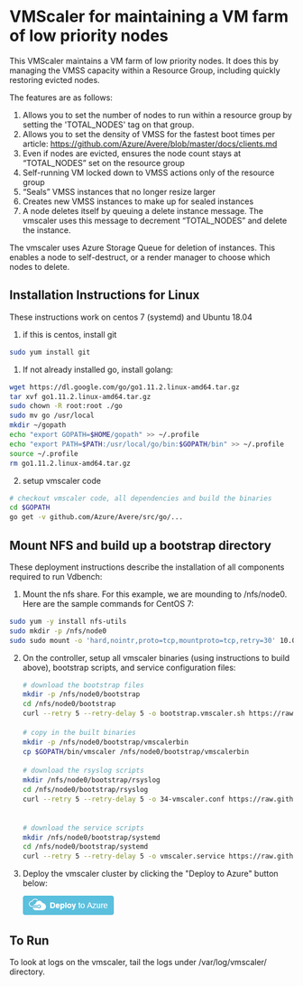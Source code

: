 # VMScaler for maintaining a VM farm of low priority nodes

This VMScaler maintains a VM farm of low priority nodes.  It does this by managing the VMSS capacity within a Resource Group, including quickly restoring evicted nodes.

The features are as follows:
 1. Allows you to set the number of nodes to run within a resource group by setting the 'TOTAL_NODES' tag on that group.
 1.	Allows you to set the density of VMSS for the fastest boot times per article: https://github.com/Azure/Avere/blob/master/docs/clients.md
 1.	Even if nodes are evicted, ensures the node count stays at “TOTAL_NODES” set on the resource group
 1.	Self-running VM locked down to VMSS actions only of the resource group
 1.	“Seals” VMSS instances that no longer resize larger
 1.	Creates new VMSS instances to make up for sealed instances
 1.	A node deletes itself by queuing a delete instance message.  The vmscaler uses this message to decrement “TOTAL_NODES” and delete the instance.

The vmscaler uses Azure Storage Queue for deletion of instances.  This enables a node to self-destruct, or a render manager to choose which nodes to delete.

## Installation Instructions for Linux

These instructions work on centos 7 (systemd) and Ubuntu 18.04

1. if this is centos, install git

```bash
sudo yum install git
```

1. If not already installed go, install golang:

```bash
wget https://dl.google.com/go/go1.11.2.linux-amd64.tar.gz
tar xvf go1.11.2.linux-amd64.tar.gz
sudo chown -R root:root ./go
sudo mv go /usr/local
mkdir ~/gopath
echo "export GOPATH=$HOME/gopath" >> ~/.profile
echo "export PATH=$PATH:/usr/local/go/bin:$GOPATH/bin" >> ~/.profile
source ~/.profile
rm go1.11.2.linux-amd64.tar.gz
```

 2. setup vmscaler code
```bash
# checkout vmscaler code, all dependencies and build the binaries
cd $GOPATH
go get -v github.com/Azure/Avere/src/go/...
```

## Mount NFS and build up a bootstrap directory

These deployment instructions describe the installation of all components required to run Vdbench:

1. Mount the nfs share.  For this example, we are mounding to /nfs/node0.  Here are the sample commands for CentOS 7:

```bash
sudo yum -y install nfs-utils 
sudo mkdir -p /nfs/node0
sudo sudo mount -o 'hard,nointr,proto=tcp,mountproto=tcp,retry=30' 10.0.16.12:/msazure /nfs/node0
```


2. On the controller, setup all vmscaler binaries (using instructions to build above), bootstrap scripts, and service configuration files:
    ```bash
    # download the bootstrap files
    mkdir -p /nfs/node0/bootstrap
    cd /nfs/node0/bootstrap
    curl --retry 5 --retry-delay 5 -o bootstrap.vmscaler.sh https://raw.githubusercontent.com/Azure/Avere/master/src/go/cmd/vmscaler/deploymentartifacts/bootstrap/bootstrap.vmscaler.sh
    
    # copy in the built binaries
    mkdir -p /nfs/node0/bootstrap/vmscalerbin
    cp $GOPATH/bin/vmscaler /nfs/node0/bootstrap/vmscalerbin

    # download the rsyslog scripts
    mkdir /nfs/node0/bootstrap/rsyslog
    cd /nfs/node0/bootstrap/rsyslog
    curl --retry 5 --retry-delay 5 -o 34-vmscaler.conf https://raw.githubusercontent.com/Azure/Avere/master/src/go/cmd/edasim/deploymentartifacts/bootstrap/rsyslog/34-vmscaler.conf
        

    # download the service scripts
    mkdir /nfs/node0/bootstrap/systemd
    cd /nfs/node0/bootstrap/systemd
    curl --retry 5 --retry-delay 5 -o vmscaler.service https://raw.githubusercontent.com/Azure/Avere/master/src/go/cmd/edasim/deploymentartifacts/bootstrap/systemd/vmscaler.service
    ```

6. Deploy the vmscaler cluster by clicking the "Deploy to Azure" button below:

    <a href="https://portal.azure.com/#create/Microsoft.Template/uri/https%3A%2F%2Fraw.githubusercontent.com%2FAzure%2FAvere%2Fmaster%2Fsrc%2Fgo%2Fcmd%2Fvmscaler%2Fdeploymentartifacts%2Ftemplate%2Fazuredeploy.json" target="_blank">
    <img src="https://raw.githubusercontent.com/Azure/azure-quickstart-templates/master/1-CONTRIBUTION-GUIDE/images/deploytoazure.png"/>
    </a>

## To Run

To look at logs on the vmscaler, tail the logs under /var/log/vmscaler/ directory.
